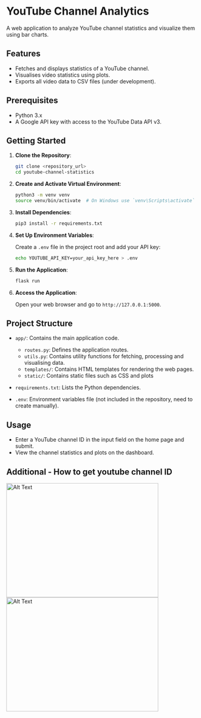 # YouTube Channel Analytics

A web application to analyze YouTube channel statistics and visualize them using bar charts.

## Features

- Fetches and displays statistics of a YouTube channel.
- Visualises video statistics using plots.
- Exports all video data to CSV files (under development).

## Prerequisites

- Python 3.x
- A Google API key with access to the YouTube Data API v3.

## Getting Started

1. **Clone the Repository**:

    ```bash
    git clone <repository_url>
    cd youtube-channel-statistics
    ```

2. **Create and Activate Virtual Environment**:

    ```bash
    python3 -m venv venv
    source venv/bin/activate  # On Windows use `venv\Scripts\activate`
    ```

3. **Install Dependencies**:

    ```bash
    pip3 install -r requirements.txt
    ```

4. **Set Up Environment Variables**:

    Create a `.env` file in the project root and add your API key:

    ```bash
    echo YOUTUBE_API_KEY=your_api_key_here > .env
    ```

5. **Run the Application**:

    ```bash
    flask run
    ```

6. **Access the Application**:

    Open your web browser and go to `http://127.0.0.1:5000`.

## Project Structure

- `app/`: Contains the main application code.
  - `routes.py`: Defines the application routes.
  - `utils.py`: Contains utility functions for fetching, processing and visualising data.
  - `templates/`: Contains HTML templates for rendering the web pages.
  - `static/`: Contains static files such as CSS and plots
  
- `requirements.txt`: Lists the Python dependencies.
- `.env`: Environment variables file (not included in the repository, need to create manually).

## Usage

- Enter a YouTube channel ID in the input field on the home page and submit.
- View the channel statistics and plots on the dashboard.

## Additional - How to get youtube channel ID

<img src="relative/screenshots/first-step.png" alt="Alt Text" width="400" height="300">
<img src="relative/screenshots/second-step.png" alt="Alt Text" width="400" height="300">


